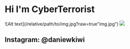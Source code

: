<h1 aling="center">Hi I'm CyberTerrorist</h1>
![Alt text](/relative/path/to/img.jpg?raw=true"img.jpg")
<img src="https://img.shields.io/static/v1?label=CYBER&message=Terrorist&color=7159c1&style=for-the-badge&logo=ghost"/>
<h2 aling="left">Instagram: @daniewkiwi</h2>
